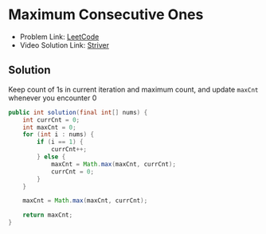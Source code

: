 # Maximum Consecutive Ones

- Problem Link: [LeetCode](https://leetcode.com/problems/max-consecutive-ones/description)
- Video Solution Link: [Striver](https://youtu.be/bYWLJb3vCWY?t=1124)

## Solution

Keep count of 1s in current iteration and maximum count, and update `maxCnt`
whenever you encounter 0

```java
public int solution(final int[] nums) {
    int currCnt = 0;
    int maxCnt = 0;
    for (int i : nums) {
        if (i == 1) {
            currCnt++;
        } else {
            maxCnt = Math.max(maxCnt, currCnt);
            currCnt = 0;
        }
    }

    maxCnt = Math.max(maxCnt, currCnt);

    return maxCnt;
}
```
